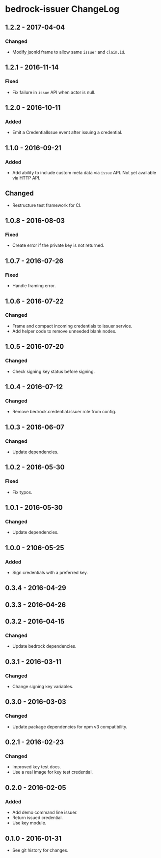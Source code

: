 # bedrock-issuer ChangeLog

## 1.2.2 - 2017-04-04

### Changed
- Modify jsonld frame to allow same `issuer` and `claim.id`.

## 1.2.1 - 2016-11-14

### Fixed
- Fix failure in `issue` API when actor is null.

## 1.2.0 - 2016-10-11

### Added
- Emit a CredentialIssue event after issuing a credential.

## 1.1.0 - 2016-09-21

### Added
- Add ability to include custom meta data via `issue` API. Not
  yet available via HTTP API.

## Changed
- Restructure test framework for CI.

## 1.0.8 - 2016-08-03

### Fixed
- Create error if the private key is not returned.

## 1.0.7 - 2016-07-26

### Fixed
- Handle framing error.

## 1.0.6 - 2016-07-22

### Changed
- Frame and compact incoming credentials to issuer service.
- Add helper code to remove unneeded blank nodes.

## 1.0.5 - 2016-07-20

### Changed
- Check signing key status before signing.

## 1.0.4 - 2016-07-12

### Changed
- Remove bedrock.credential.issuer role from config.

## 1.0.3 - 2016-06-07

### Changed
- Update dependencies.

## 1.0.2 - 2016-05-30

### Fixed
- Fix typos.

## 1.0.1 - 2016-05-30

### Changed
- Update dependencies.

## 1.0.0 - 2106-05-25

### Added
- Sign credentials with a preferred key.

## 0.3.4 - 2016-04-29

## 0.3.3 - 2016-04-26

## 0.3.2 - 2016-04-15

### Changed
- Update bedrock dependencies.

## 0.3.1 - 2016-03-11

### Changed
- Change signing key variables.

## 0.3.0 - 2016-03-03

### Changed
- Update package dependencies for npm v3 compatibility.

## 0.2.1 - 2016-02-23

### Changed
- Improved key test docs.
- Use a real image for key test credential.

## 0.2.0 - 2016-02-05

### Added
- Add demo command line issuer.
- Return issued credential.
- Use key module.

## 0.1.0 - 2016-01-31

- See git history for changes.
